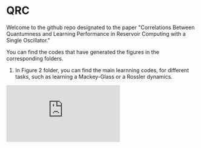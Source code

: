 # QRC

Welcome to the github repo designated to the paper "Correlations Between Quantumness and Learning Performance in Reservoir
Computing with a Single Oscillator."

You can find the codes that have generated the figures in the corresponding folders.

1. In Figure 2 folder, you can find the main learnning codes, for different tasks, such as learning a Mackey-Glass or a Rossler dynamics. 

![MG and Rossler training](https://github.com/arsalan-motamedi/QRC/blob/main/Fig%202/MackeyGlass-MainTask/MG-Pred.pdf)
